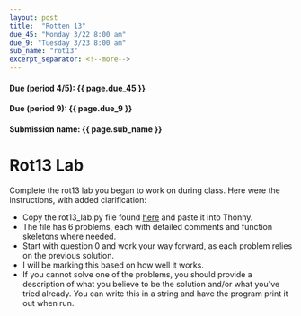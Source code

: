 ```yaml
---
layout: post
title:  "Rotten 13"
due_45: "Monday 3/22 8:00 am"
due_9: "Tuesday 3/23 8:00 am"
sub_name: "rot13"
excerpt_separator: <!--more-->
---
```


#### Due (period 4/5): {{ page.due_45 }}
#### Due (period 9): {{ page.due_9 }}

#### Submission name: {{ page.sub_name }}
<!--more-->

# Rot13 Lab
Complete the rot13 lab you began to work on during class. Here were the instructions, with added clarification:
* Copy the rot13_lab.py file found [here](https://raw.githubusercontent.com/mks22-dw/python/main/rot13_lab.py) and paste it into Thonny.
* The file has 6 problems, each with detailed comments and function skeletons where needed.
* Start with question 0 and work your way forward, as each problem relies on the previous solution.
* I will be marking this based on how well it works.
* If you cannot solve one of the problems, you should provide a description of what you believe to be the solution and/or what you've tried already. You can write this in a string and have the program print it out when run.
